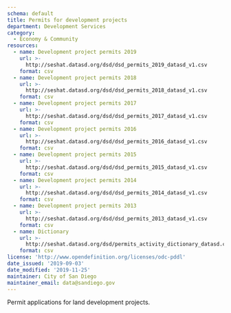 ```yaml
---
schema: default
title: Permits for development projects
department: Development Services
category:
  - Economy & Community
resources:
  - name: Development project permits 2019
    url: >-
      http://seshat.datasd.org/dsd/dsd_permits_2019_datasd_v1.csv
    format: csv
  - name: Development project permits 2018
    url: >-
      http://seshat.datasd.org/dsd/dsd_permits_2018_datasd_v1.csv
    format: csv
  - name: Development project permits 2017
    url: >-
      http://seshat.datasd.org/dsd/dsd_permits_2017_datasd_v1.csv
    format: csv
  - name: Development project permits 2016
    url: >-
      http://seshat.datasd.org/dsd/dsd_permits_2016_datasd_v1.csv
    format: csv
  - name: Development project permits 2015
    url: >-
      http://seshat.datasd.org/dsd/dsd_permits_2015_datasd_v1.csv
    format: csv
  - name: Development project permits 2014
    url: >-
      http://seshat.datasd.org/dsd/dsd_permits_2014_datasd_v1.csv
    format: csv
  - name: Development project permits 2013
    url: >-
      http://seshat.datasd.org/dsd/dsd_permits_2013_datasd_v1.csv
    format: csv
  - name: Dictionary
    url: >-
      http://seshat.datasd.org/dsd/permits_activity_dictionary_datasd.csv
    format: csv
license: 'http://www.opendefinition.org/licenses/odc-pddl'
date_issued: '2019-09-03'
date_modified: '2019-11-25'
maintainer: City of San Diego
maintainer_email: data@sandiego.gov
---
```

Permit applications for land development projects.